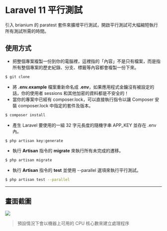 # Laravel 11 平行測試

引入 brianium 的 paratest 套件來擴增平行測試，開啟平行測試可大幅縮短執行所有測試所需的時間。

## 使用方式
- 把整個專案複製一份到你的電腦裡，這裡指的「內容」不是只有檔案，而是指所有整個專案的歷史紀錄、分支、標籤等內容都會複製一份下來。
```sh
$ git clone
```
- 將 __.env.example__ 檔案重新命名成 __.env__，如果應用程式金鑰沒有被設定的話，你的使用者 sessions 和其他加密的資料都是不安全的！
- 當你的專案中已經有 composer.lock，可以直接執行指令以讓 Composer 安裝 composer.lock 中指定的套件及版本。
```sh
$ composer install
```
- 產生 Laravel 要使用的一組 32 字元長度的隨機字串 APP_KEY 並存在 .env 內。
```sh
$ php artisan key:generate
```
- 執行 __Artisan__ 指令的 __migrate__ 來執行所有未完成的遷移。
```sh
$ php artisan migrate
```
- 執行 __Artisan__ 指令的 __test__ 並使用 --parallel 選項來執行平行測試。
```sh
$ php artisan test --parallel
```

----

## 畫面截圖
![](https://i.imgur.com/3HhUXLY.png)
> 預設情況下會以機器上可用的 CPU 核心數來建立處理程序
